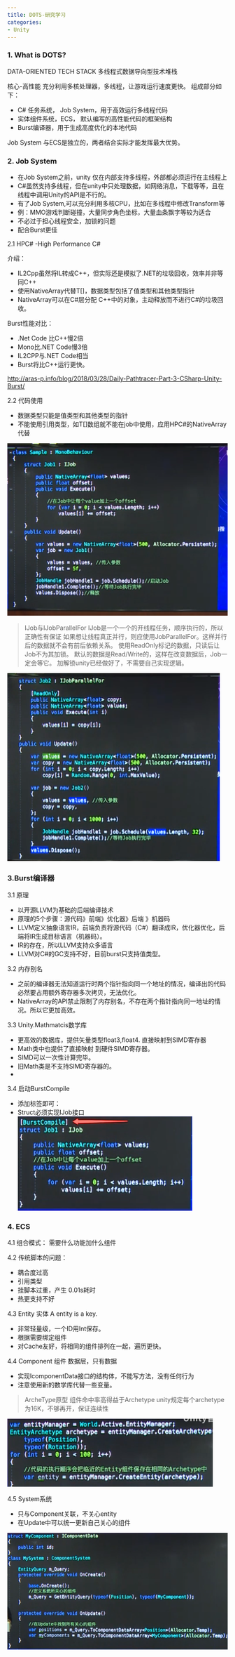 ```yaml
---
title: DOTS-研究学习
categories:
- Unity
---
```


### 1. What is DOTS?

DATA-ORIENTED TECH STACK
多线程式数据导向型技术堆栈

 核心-高性能
充分利用多核处理器，多线程，让游戏运行速度更快。
组成部分如下：
* C# 任务系统， Job System，用于高效运行多线程代码
* 实体组件系统，ECS， 默认编写的高性能代码的框架结构
* Burst编译器，用于生成高度优化的本地代码

Job System 与ECS是独立的，两者结合实际才能发挥最大优势。

### 2. Job System

* 在Job System之前，unity 仅在内部支持多线程，外部都必须运行在主线程上
* C#虽然支持多线程，但在unity中只处理数据，如网络消息，下载等等，且在线程中调用Unity的API是不行的。
* 有了Job System,可以充分利用多核CPU，比如在多线程中修改Transform等
* 例：MMO游戏判断碰撞，大量同步角色坐标，大量血条飘字等较为适合
* 不必过于担心线程安全，加锁的问题
* 配合Burst更佳

2.1 HPC# -High Performance C#

介绍：
* IL2Cpp虽然将IL转成C++，但实际还是模拟了.NET的垃圾回收，效率并非等同C++
* 使用NativeArray代替T[]，数据类型包括了值类型和其他类型指针
* NativeArray可以在C#层分配 C++中的对象，主动释放而不进行C#的垃圾回收。

Burst性能对比：
* .Net Code 比C++慢2倍
* Mono比.NET Code慢3倍
* IL2CPP与.NET Code相当
* Burst将比C++运行更快。

http://aras-p.info/blog/2018/03/28/Daily-Pathtracer-Part-3-CSharp-Unity-Burst/

2.2 代码使用

* 数据类型只能是值类型和其他类型的指针
* 不能使用引用类型，如T[]数组就不能在job中使用，应用HPC#的NativeArray代替

![enter description here](/img/1584498872491.png)

> IJob与IJobParallelFor
> IJob是一个一个的开线程任务，顺序执行的，所以正确性有保证
> 如果想让线程真正并行，则应使用JobParallelFor。这样并行后的数据就不会有前后依赖关系。
> 使用ReadOnly标记的数据，只读后让Job不为其加锁。
> 默认的数据是Read/Write的，这样在改变数据后，Job一定会等它。
> 加解锁unity已经做好了，不需要自己实现逻辑。
> 
![enter description here](/img/1584499275880.png)

### 3.Burst编译器

3.1 原理
* 以开源LLVM为基础的后端编译技术
* 原理的5个步骤：源代码》前端》优化器》后端 》机器码
* LLVM定义抽象语言IR，前端负责将源代码（C#）翻译成IR，优化器优化，后端将IR生成目标语言（机器码）。
* IR的存在，所以LLVM支持众多语言
* LLVM对C#的GC支持不好，目前burst只支持值类型。

3.2 内存别名
* 之前的编译器无法知道运行时两个指针指向同一个地址的情况，编译出的代码必然要占用额外寄存器多次拷贝，无法优化。
* NativeArray的API禁止限制了内存别名，不存在两个指针指向同一地址的情况。所以它更加高效。


3.3 Unity.Mathmatcis数学库
* 更高效的数据库，提供矢量类型float3,float4. 直接映射到SIMD寄存器
* Math类中也提供了直接映射 到硬件SIMD寄存器。
* SIMD可以一次性计算完毕。
* 旧Math类是不支持SIMD寄存器的。
*

3.4 启动BurstCompile
* 添加标签即可：
* Struct必须实现IJob接口
![enter description here](/img/1584499995727.png)


### 4. ECS

4.1 组合模式：
需要什么功能加什么组件

4.2 传统脚本的问题：
* 耦合度过高
* 引用类型
* 挂脚本过重，产生 0.01s耗时
* 热更支持不好

4.3 Entity  实体
A entity is a key.
* 非常轻量级，一个ID用Int保存。
* 根据需要绑定组件
* 对Cache友好，将相同的组件排列在一起，遍历更快。

4.4 Component 组件
数据层，只有数据
* 实现IcomponentData接口的结构体，不能写方法，没有任何行为
* 注意使用新的数学库代替一些变量。

> ArcheType原型
> 组件命中率高得益于Archetype
> unity规定每个archetype为16K，不够再开，保证连续性

![enter description here](/img/1584500576606.png)

4.5 System系统

* 只与Component关联，不关心entity
* 在Update中可以统一更新自己关心的组件

![enter description here](/img/1584500759081.png)
